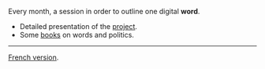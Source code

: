 Every month, a session in order to outline one digital **word**.

* Detailed presentation of the [project](PROJETen.md).
* Some [books](BOOKSen.md) on words and politics.

---
[French version](../README.md).
